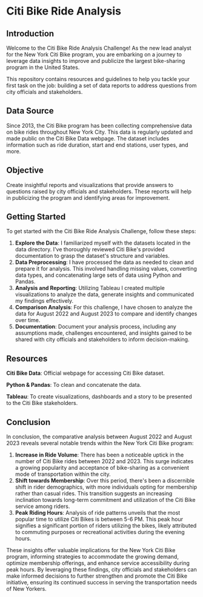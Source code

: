 # Citi Bike Ride Analysis

## Introduction
Welcome to the Citi Bike Ride Analysis Challenge! As the new lead analyst for the New York Citi Bike program, you are embarking on a journey to leverage data insights to improve and publicize the largest bike-sharing program in the United States.

This repository contains resources and guidelines to help you tackle your first task on the job: building a set of data reports to address questions from city officials and stakeholders.

## Data Source
Since 2013, the Citi Bike program has been collecting comprehensive data on bike rides throughout New York City. This data is regularly updated and made public on the Citi Bike Data webpage. The dataset includes information such as ride duration, start and end stations, user types, and more.

## Objective
Create insightful reports and visualizations that provide answers to questions raised by city officials and stakeholders. These reports will help in publicizing the program and identifying areas for improvement.

## Getting Started
To get started with the Citi Bike Ride Analysis Challenge, follow these steps:
1. **Explore the Data**: I familiarized myself with the datasets located in the data directory. I've thoroughly reviewed Citi Bike's provided documentation to grasp the dataset's structure and variables.
2. **Data Preprocessing**: I have processed the data as needed to clean and prepare it for analysis. This involved handling missing values, converting data types, and concatenating large sets of data using Python and Pandas.
3. **Analysis and Reporting**: Utilizing Tableau I created multiple visualizations to analyze the data, generate insights and communicated my findings effectively.
4. **Comparison Analysis**: For this challenge, I have chosen to analyze the data for August 2022 and August 2023 to compare and identify changes over time.
5. **Documentation**: Document your analysis process, including any assumptions made, challenges encountered, and insights gained to be shared with city officials and stakeholders to inform decision-making.

## Resources
**Citi Bike Data**: Official webpage for accessing Citi Bike dataset.

**Python & Pandas**: To clean and concatenate the data.

**Tableau**: To create visualizations, dashboards and a story to be presented to the Citi Bike stakeholders.

## Conclusion

In conclusion, the comparative analysis between August 2022 and August 2023 reveals several notable trends within the New York Citi Bike program:

1. **Increase in Ride Volume**: There has been a noticeable uptick in the number of Citi Bike rides between 2022 and 2023. This surge indicates a growing popularity and acceptance of bike-sharing as a convenient mode of transportation within the city.
2. **Shift towards Membership**: Over this period, there's been a discernible shift in rider demographics, with more individuals opting for membership rather than casual rides. This transition suggests an increasing inclination towards long-term commitment and utilization of the Citi Bike service among riders.
3. **Peak Riding Hours**: Analysis of ride patterns unveils that the most popular time to utilize Citi Bikes is between 5-6 PM. This peak hour signifies a significant portion of riders utilizing the bikes, likely attributed to commuting purposes or recreational activities during the evening hours.

These insights offer valuable implications for the New York Citi Bike program, informing strategies to accommodate the growing demand, optimize membership offerings, and enhance service accessibility during peak hours. By leveraging these findings, city officials and stakeholders can make informed decisions to further strengthen and promote the Citi Bike initiative, ensuring its continued success in serving the transportation needs of New Yorkers.
